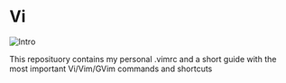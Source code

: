 # Vi
![Intro](https://cdn.freebiesupply.com/logos/thumbs/1x/vim-logo.png)

This reposituory contains my personal .vimrc and a short guide with the most important Vi/Vim/GVim commands and shortcuts
